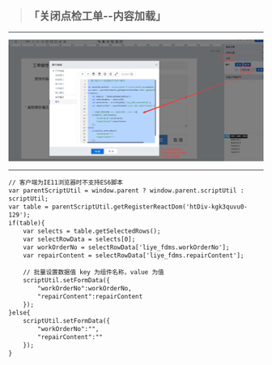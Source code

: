 > ## **「关闭点检工单--内容加载」**

---

![内容加载](assets/img/DeviceMaintenance-ObjectService-closeWorkOrderData.png "内容加载")

---

```JS
// 客户端为IE11浏览器时不支持ES6脚本
var parentScriptUtil = window.parent ? window.parent.scriptUtil : scriptUtil;
var table = parentScriptUtil.getRegisterReactDom('htDiv-kgk3quvu0-129');
if(table){
    var selects = table.getSelectedRows();
    var selectRowData = selects[0];
    var workOrderNo = selectRowData['liye_fdms.workOrderNo'];
    var repairContent = selectRowData['liye_fdms.repairContent'];

    // 批量设置数据值 key 为组件名称，value 为值
    scriptUtil.setFormData({
        "workOrderNo":workOrderNo,
        "repairContent":repairContent
    });
}else{
    scriptUtil.setFormData({
        "workOrderNo":"",
        "repairContent":""
    });
}
```